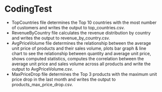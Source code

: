 # CodingTest

* TopCountries file determines the Top 10 countries with the most number of customers and writes the output to top_countries.csv.
* RevenueByCountry file calculates the revenue distribution by country and writes the output to revenue_by_country.csv.
* AvgPriceVolume file determines the relationship between the average unit price of products and their sales volume, plots bar graph & line chart to see the relationship between quantity and average unit price, shows computed statistics, computes the correlation between the average unit price and sales volume across all products and write the output to AvgPriceVolume.csv. 
* MaxPriceDrop file determines the Top 3 products with the maximum unit price drop in the last month and writes the output to products_max_price_drop.csv.

